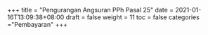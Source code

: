 +++
title = "Pengurangan Angsuran PPh Pasal 25"
date = 2021-01-16T13:09:38+08:00
draft = false
weight = 11
toc = false
categories ="Pembayaran"
+++